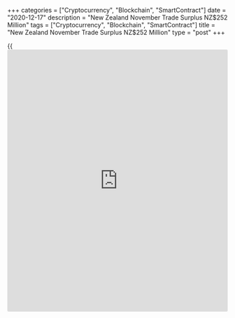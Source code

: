 +++
categories = ["Cryptocurrency", "Blockchain", "SmartContract"]
date = "2020-12-17"
description = "New Zealand November Trade Surplus NZ$252 Million"
tags = ["Cryptocurrency", "Blockchain", "SmartContract"]
title = "New Zealand November Trade Surplus NZ$252 Million"
type = "post"
+++

{{<iframe id="large-banner" src="https://www.bounty.group/#slide=21.0" width="100%" height="600" scrolling="no" style="border: 0px solid rgb(216, 221, 230); border-radius: 3px;">}}

New Zealand posted a merchandise trade surplus of NZ$252 million in
November, Statistics New Zealand said on Friday - following the NZ$500
million deficit in October.

Exports were down 0.2 percent on year at NZ$5.2 billion, up from NZ$4.78
billion in October.

Meat and offal exports were down NZ$73 million (11 percent) from
November 2019, while other export commodities to fall included crude oil
(down NZ$33 million) and mechanical machinery and equipment (down NZ$28
million).

Imports plummeted 17 percent on year to NZ$4.95 billion, down from
NZ$5.29 billion in the previous month.

Imports saw large falls for cars, fuels, and other commodities but were
partly offset by a lift in cell phone imports.

For comments and feedback [contact](https://www.playgroundfx.com/contact/): editorial@rtt[news](https://www.letsplayfx.com/blog/forex-news-website/).com

[Economic News][1]

 **What parts of the world are seeing the best (and worst) economic
performances lately? Click[here][2] to check out our [Econ Scorecard][2]
and find out! See up-to-the-moment [ranking](https://www.playgroundfx.com/blog/crypto-exchange-ranking/)s for the best and worst
performers in [GDP][3], [unemployment rate][4], [inflation][2] and much
more.**

   1. www.rtt[news](https://www.letsplayfx.com/blog/forex-news-website/).com/Content/EconomicNews.aspx
   2. www.rtt[news](https://www.letsplayfx.com/blog/forex-news-website/).com/economic-scorecard/world-rank/CPI/highest-performance.aspx
   3. www.rtt[news](https://www.letsplayfx.com/blog/forex-news-website/).com/economic-scorecard/world-rank/GDP/highest-performance.aspx
   4. www.rtt[news](https://www.letsplayfx.com/blog/forex-news-website/).com/economic-scorecard/world-rank/unemployment-rate/lowest-performance.aspx